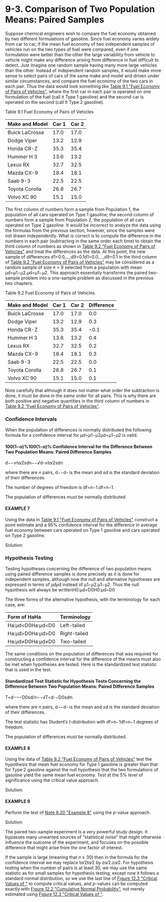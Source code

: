 # 9-3. Comparison of Two Population Means: Paired Samples

Suppose chemical engineers wish to compare the fuel economy obtained by two different formulations of gasoline. Since fuel economy varies widely from car to car, if the mean fuel economy of two independent samples of vehicles run on the two types of fuel were compared, even if one formulation were better than the other the large variability from vehicle to vehicle might make any difference arising from difference in fuel difficult to detect. Just imagine one random sample having many more large vehicles than the other. Instead of independent random samples, it would make more sense to select pairs of cars of the same make and model and driven under similar circumstances, and compare the fuel economy of the two cars in each pair. Thus the data would look something like [Table 9.1 "Fuel Economy of Pairs of Vehicles"](https://saylordotorg.github.io/text_introductory-statistics/s13-two-sample-problems.html#fwk-shafer-ch09_s03_t01), where the first car in each pair is operated on one formulation of the fuel \(call it Type 1 gasoline\) and the second car is operated on the second \(call it Type 2 gasoline\).

Table 9.1 Fuel Economy of Pairs of Vehicles

| Make and Model | Car 1 | Car 2 |
| :--- | :--- | :--- |
| Buick LaCrosse | 17.0 | 17.0 |
| Dodge Viper | 13.2 | 12.9 |
| Honda CR-Z | 35.3 | 35.4 |
| Hummer H 3 | 13.6 | 13.2 |
| Lexus RX | 32.7 | 32.5 |
| Mazda CX-9 | 18.4 | 18.1 |
| Saab 9-3 | 22.5 | 22.5 |
| Toyota Corolla | 26.8 | 26.7 |
| Volvo XC 90 | 15.1 | 15.0 |

The first column of numbers form a sample from Population 1, the population of all cars operated on Type 1 gasoline; the second column of numbers form a sample from Population 2, the population of all cars operated on Type 2 gasoline. It would be incorrect to analyze the data using the formulas from the previous section, however, since the samples were not drawn independently. What _is_ correct is to compute the difference in the numbers in each pair \(subtracting in the same order each time\) to obtain the third column of numbers as shown in [Table 9.2 "Fuel Economy of Pairs of Vehicles"](https://saylordotorg.github.io/text_introductory-statistics/s13-two-sample-problems.html#fwk-shafer-ch09_s03_t02) and treat the differences as the data. At this point, the new sample of differences d1=0.0,…,d9=0.1d1=0.0,…,d9=0.1 in the third column of [Table 9.2 "Fuel Economy of Pairs of Vehicles"](https://saylordotorg.github.io/text_introductory-statistics/s13-two-sample-problems.html#fwk-shafer-ch09_s03_t02) may be considered as a random sample of size _n_ = 9 selected from a population with mean μd=μ1−μ2.μd=μ1−μ2. This approach essentially transforms the paired two-sample problem into a one-sample problem as discussed in the previous two chapters.

Table 9.2 Fuel Economy of Pairs of Vehicles

| Make and Model | Car 1 | Car 2 | Difference |
| :--- | :--- | :--- | :--- |
| Buick LaCrosse | 17.0 | 17.0 | 0.0 |
| Dodge Viper | 13.2 | 12.9 | 0.3 |
| Honda CR-Z | 35.3 | 35.4 | −0.1 |
| Hummer H 3 | 13.6 | 13.2 | 0.4 |
| Lexus RX | 32.7 | 32.5 | 0.2 |
| Mazda CX-9 | 18.4 | 18.1 | 0.3 |
| Saab 9-3 | 22.5 | 22.5 | 0.0 |
| Toyota Corolla | 26.8 | 26.7 | 0.1 |
| Volvo XC 90 | 15.1 | 15.0 | 0.1 |

Note carefully that although it does not matter what order the subtraction is done, it must be done in the _same_ order for all pairs. This is why there are both positive and negative quantities in the third column of numbers in [Table 9.2 "Fuel Economy of Pairs of Vehicles"](https://saylordotorg.github.io/text_introductory-statistics/s13-two-sample-problems.html#fwk-shafer-ch09_s03_t02).

### Confidence Intervals

When the population of differences is normally distributed the following formula for a confidence interval for μd=μ1−μ2μd=μ1−μ2 is valid.

#### 100\(1−α\)%100\(1−α\)% Confidence Interval for the Difference Between Two Population Means: Paired Difference Samples

d−−±tα∕2sdn−−√d-±tα∕2sdn

where there are _n_ pairs, d−−d- is the mean and _sd_ is the standard deviation of their differences.

The number of degrees of freedom is df=n−1.df=n−1.

The population of differences must be normally distributed.

#### EXAMPLE 7

Using the data in [Table 9.1 "Fuel Economy of Pairs of Vehicles"](https://saylordotorg.github.io/text_introductory-statistics/s13-two-sample-problems.html#fwk-shafer-ch09_s03_t01) construct a point estimate and a 95% confidence interval for the difference in average fuel economy between cars operated on Type 1 gasoline and cars operated on Type 2 gasoline.

Solution:





### Hypothesis Testing

Testing hypotheses concerning the difference of two population means using paired difference samples is done precisely as it is done for independent samples, although now the null and alternative hypotheses are expressed in terms of μdμd instead of μ1−μ2.μ1−μ2. Thus the null hypothesis will always be writtenH0:μd=D0H0:μd=D0

The three forms of the alternative hypothesis, with the terminology for each case, are:

| Form of HaHa | Terminology |
| :--- | :--- |
| Ha:μd&lt;D0Ha:μd&lt;D0 | Left-tailed |
| Ha:μd&gt;D0Ha:μd&gt;D0 | Right-tailed |
| Ha:μd≠D0Ha:μd≠D0 | Two-tailed |

The same conditions on the population of differences that was required for constructing a confidence interval for the difference of the means must also be met when hypotheses are tested. Here is the standardized test statistic that is used in the test.

#### Standardized Test Statistic for Hypothesis Tests Concerning the Difference Between Two Population Means: Paired Difference Samples

T=d−−−D0sd/n−−√T=d-−D0sd∕n

where there are _n_ pairs, d−−d- is the mean and _sd_ is the standard deviation of their differences.

The test statistic has Student’s _t_-distribution with df=n−1df=n−1 degrees of freedom.

The population of differences must be normally distributed.

#### EXAMPLE 8

Using the data of [Table 9.2 "Fuel Economy of Pairs of Vehicles"](https://saylordotorg.github.io/text_introductory-statistics/s13-two-sample-problems.html#fwk-shafer-ch09_s03_t02) test the hypothesis that mean fuel economy for Type 1 gasoline is greater than that for Type 2 gasoline against the null hypothesis that the two formulations of gasoline yield the same mean fuel economy. Test at the 5% level of significance using the critical value approach.

Solution:





#### EXAMPLE 9

Perform the test of [Note 9.20 "Example 8"](https://saylordotorg.github.io/text_introductory-statistics/s13-two-sample-problems.html#fwk-shafer-ch09_s03_s02_n02) using the _p_-value approach.

Solution:



The paired two-sample experiment is a very powerful study design. It bypasses many unwanted sources of “statistical noise” that might otherwise influence the outcome of the experiment, and focuses on the possible difference that might arise from the one factor of interest.

If the sample is large \(meaning that _n_ ≥ 30\) then in the formula for the confidence interval we may replace tα∕2tα∕2 by zα∕2.zα∕2. For hypothesis testing when the number of pairs is at least 30, we may use the same statistic as for small samples for hypothesis testing, except now it follows a standard normal distribution, so we use the last line of [Figure 12.3 "Critical Values of "](https://saylordotorg.github.io/text_introductory-statistics/s16-appendix.html) to compute critical values, and _p_-values can be computed exactly with [Figure 12.2 "Cumulative Normal Probability"](https://saylordotorg.github.io/text_introductory-statistics/s16-appendix.html), not merely estimated using [Figure 12.3 "Critical Values of "](https://saylordotorg.github.io/text_introductory-statistics/s16-appendix.html).

